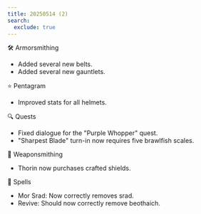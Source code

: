 ```yaml
---
title: 20250514 (2)
search:
  exclude: true
---
```


🛠️ Armorsmithing

- Added several new belts.
- Added several new gauntlets.

⭐ Pentagram

- Improved stats for all helmets.

🔍 Quests

- Fixed dialogue for the "Purple Whopper" quest.
- "Sharpest Blade" turn-in now requires five brawlfish scales.

🔨 Weaponsmithing

- Thorin now purchases crafted shields.

📜 Spells

- Mor Srad: Now correctly removes srad.
- Revive: Should now correctly remove beothaich.
